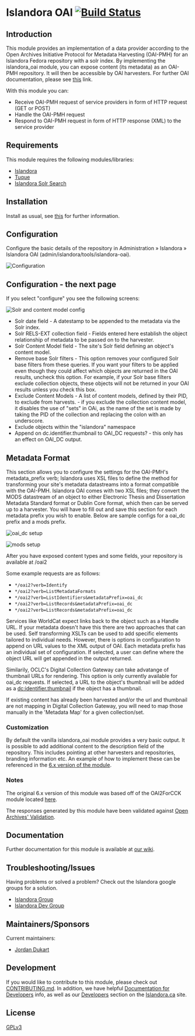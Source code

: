 # Islandora OAI [![Build Status](https://travis-ci.org/Islandora/islandora_oai.png?branch=7.x)](https://travis-ci.org/Islandora/islandora_oai)

## Introduction

This module provides an implementation of a data provider according to the Open Archives Initiative Protocol for Metadata Harvesting (OAI-PMH) for an Islandora Fedora repository with a solr index. By implementing the islandora_oai module, you can expose content (its metadata) as an OAI-PMH repository. It will then be accessible by OAI harvesters. For further OAI documentation, please see [this]( http://www.openarchives.org/OAI/openarchivesprotocol.html) link.

With this module you can: 

* Receive OAI-PMH request of service providers in form of HTTP request (GET or POST)
* Handle the OAI-PMH request
* Respond to OAI-PMH request in form of HTTP response (XML) to the service provider

## Requirements

This module requires the following modules/libraries:

* [Islandora](https://github.com/islandora/islandora)
* [Tuque](https://github.com/islandora/tuque)
* [Islandora Solr Search](https://github.com/Islandora/islandora_solr_search/)

## Installation

Install as usual, see [this](https://drupal.org/documentation/install/modules-themes/modules-7) for further information.

## Configuration

Configure the basic details of the repository in Administration » Islandora » Islandora OAI (admin/islandora/tools/islandora-oai).

![Configuration](https://cloud.githubusercontent.com/assets/4957043/19118707/4a310ec2-8aeb-11e6-876c-dd9e116c0688.png)

## Configuration - the next page

If you select "configure" you see the following screens:

![Solr and content model config](https://user-images.githubusercontent.com/49278214/62641206-23efa000-b911-11e9-9daa-14493a7b85fe.png)

* Solr date field - A datestamp to be appended to the metadata via the Solr index.
* Solr RELS-EXT collection field - Fields entered here establish the object relationship of metadata to be passed on to the harvester.
* Solr Content Model field - The site's Solr field defining an object's content model.
* Remove base Solr filters - This option removes your configured Solr base filters from these queries. If you want your filters to be applied even though they could affect which objects are returned in the OAI results, uncheck this option. For example, if your Solr base filters exclude collection objects, these objects will not be returned in your OAI results unless you check this box.
* Exclude Content Models - A list of content models, defined by their PID, to exclude from harvests. - if you exclude the collection content model, it disables the use of "sets" in OAi, as the name of the set is made by taking the PID of the collection and replacing the colon with an underscore.
* Exclude objects within the "islandora" namespace
* Append on dc.identifier.thumbnail to OAI_DC requests? - this only has an effect on OAI_DC output.

## Metadata Format

This section allows you to configure the settings for the OAI-PMH's metadata_prefix verb; Islandora uses XSL files to define the method for transforming your site's metadata datastreams into a format compatible with the OAI-PMH. Islandora OAI comes with two XSL files; they convert the MODS datastream of an object to either Electronic Thesis and Dissertation Metadata Standard format or Dublin Core format, which then can be served up to a harvester.
You will have to fill out and save this section for each metadata prefix you wish to enable.
Below are sample configs for a oai_dc prefix and a mods prefix.

![oai_dc setup](https://cloud.githubusercontent.com/assets/4957043/19119982/7ace7d18-8aef-11e6-857e-94a68daba0fa.png)

![mods setup](https://cloud.githubusercontent.com/assets/4957043/19120023/a27c3f6c-8aef-11e6-805e-0fb494053e11.png)

After you have exposed content types and some fields, your repository is available at /oai2

Some example requests are as follows:

* `*/oai2?verb=Identify`
* `*/oai2?verb=ListMetadataFormats`
* `*/oai2?verb=ListIdentifiers&metadataPrefix=oai_dc`
* `*/oai2?verb=ListRecords&metadataPrefix=oai_dc`
* `*/oai2?verb=ListRecords&metadataPrefix=oai_dc`

Services like WorldCat expect links back to the object such as a Handle URL. If your metadata doesn't have this there are two approaches that can be used. Self transforming XSLTs can be used to add specific elements tailored to individual needs. However, there is options in configuration to append on URL values to the XML output of OAI. Each metadata prefix has an individual set of configuration. If selected, a user can define where the object URL will get appended in the output returned.

Similarily, OCLC's Digital Collection Gateway can take advatange of thumbnail URLs for rendering. This option is only currently available for oai_dc requests. If selected, a URL to the object's thumbnail will be added as a <dc:identifier.thumbnail> if the object has a thumbnail.

If existing content has already been harvested and/or the url and thumbnail are not mapping in Digital Collection Gateway, you will need to map those manually in the 'Metadata Map' for a given collection/set.

### Customization

By default the vanilla islandora_oai module provides a very basic output. It is possible to add additional content to the description field of the repository. This includes pointing at other harvesters and repositories, branding information etc. An example of how to implement these can be referenced in the [6.x version of the module](https://github.com/Islandora/islandora_oai/blob/6.x/islandora_oai.module#L534-L604).

### Notes

The original 6.x version of this module was based off of the OAI2ForCCK module located [here](http://drupal.org/project/oai2forcck).

The responses generated by this module have been validated against [Open Archives' Validation](http://www.openarchives.org/Register/ValidateSite).

## Documentation

Further documentation for this module is available at [our wiki](https://wiki.duraspace.org/display/ISLANDORA/Islandora+OAI).

## Troubleshooting/Issues

Having problems or solved a problem? Check out the Islandora google groups for a solution.

* [Islandora Group](https://groups.google.com/forum/?hl=en&fromgroups#!forum/islandora)
* [Islandora Dev Group](https://groups.google.com/forum/?hl=en&fromgroups#!forum/islandora-dev)

## Maintainers/Sponsors

Current maintainers:

* [Jordan Dukart](https://github.com/jordandukart)

## Development

If you would like to contribute to this module, please check out [CONTRIBUTING.md](CONTRIBUTING.md). In addition, we have helpful [Documentation for Developers](https://github.com/Islandora/islandora/wiki#wiki-documentation-for-developers) info, as well as our [Developers](http://islandora.ca/developers) section on the [Islandora.ca](http://islandora.ca) site.

## License

[GPLv3](http://www.gnu.org/licenses/gpl-3.0.txt)
